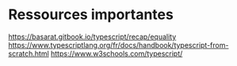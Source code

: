 # Ressources importantes 

https://basarat.gitbook.io/typescript/recap/equality 
https://www.typescriptlang.org/fr/docs/handbook/typescript-from-scratch.html
https://www.w3schools.com/typescript/
